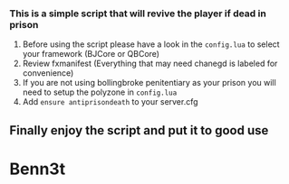 ### This is a simple script that will revive the player if dead in prison
1) Before using the script please have a look in the `config.lua` to select your framework (BJCore or QBCore) 
2) Review fxmanifest (Everything that may need chanegd is labeled for convenience)
3) If you are not using bollingbroke penitentiary as your prison you will need to setup the polyzone in `config.lua`
4) Add `ensure antiprisondeath` to your server.cfg

## Finally enjoy the script and put it to good use
# Benn3t
